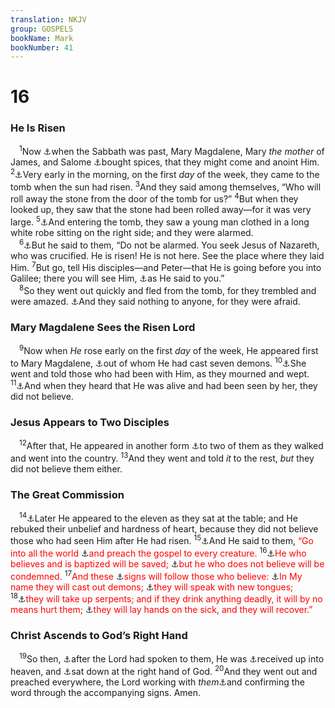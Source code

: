 ```yaml
---
translation: NKJV
group: GOSPELS
bookName: Mark 
bookNumber: 41
---
```


<div class="title"><h1>16</h1><h3>He Is Risen</h3></div>
<span class="verse mac_16_1"> <sup>1</sup>Now <a data-toggle="tooltip" data-placement="bottom" title="Matt. 28:1–8; Luke 24:1–10; John 20:1–8">⚓</a>when the Sabbath was past, Mary Magdalene, Mary <i>the</i> <i>mother</i> of James, and Salome <a data-toggle="tooltip" data-placement="bottom" title="Luke 23:56; John 19:39">⚓</a>bought spices, that they might come and anoint Him. </span>
<span class="verse mac_16_2"><sup>2</sup><a data-toggle="tooltip" data-placement="bottom" title="Luke 24:1; John 20:1">⚓</a>Very early in the morning, on the first <i>day</i> of the week, they came to the tomb when the sun had risen. </span>
<span class="verse mac_16_3"><sup>3</sup>And they said among themselves, “Who will roll away the stone from the door of the tomb for us?” </span>
<span class="verse mac_16_4"><sup>4</sup>But when they looked up, they saw that the stone had been rolled away—for it was very large. </span>
<span class="verse mac_16_5"><sup>5</sup><a data-toggle="tooltip" data-placement="bottom" title="Luke 24:3; John 20:11, 12">⚓</a>And entering the tomb, they saw a young man clothed in a long white robe sitting on the right side; and they were alarmed.<br/></span>
<span class="verse mac_16_6"> <sup>6</sup><a data-toggle="tooltip" data-placement="bottom" title="Ps. 16:10; 49:15; Hos. 6:2; Matt. 28:6; Mark 9:31; Luke 24:6">⚓</a>But he said to them, “Do not be alarmed. You seek Jesus of Nazareth, who was crucified. He is risen! He is not here. See the place where they laid Him. </span>
<span class="verse mac_16_7"><sup>7</sup>But go, tell His disciples—and Peter—that He is going before you into Galilee; there you will see Him, <a data-toggle="tooltip" data-placement="bottom" title="Matt. 26:32; 28:16, 17; Mark 14:28">⚓</a>as He said to you.”<br/></span>
<span class="verse mac_16_8"> <sup>8</sup>So they went out quickly and fled from the tomb, for they trembled and were amazed. <a data-toggle="tooltip" data-placement="bottom" title="Matt. 28:8">⚓</a>And they said nothing to anyone, for they were afraid.<br/></span>
<div class="title"><h3>Mary Magdalene Sees the Risen Lord</h3></div>
<span class="verse mac_16_9"> <sup>9</sup>Now when <i>He</i> rose early on the first <i>day</i> of the week, He appeared first to Mary Magdalene, <a data-toggle="tooltip" data-placement="bottom" title="Luke 8:2">⚓</a>out of whom He had cast seven demons. </span>
<span class="verse mac_16_10"><sup>10</sup><a data-toggle="tooltip" data-placement="bottom" title="Luke 24:10">⚓</a>She went and told those who had been with Him, as they mourned and wept. </span>
<span class="verse mac_16_11"><sup>11</sup><a data-toggle="tooltip" data-placement="bottom" title="Matt. 28:17; Luke 24:11, 41; John 20:25">⚓</a>And when they heard that He was alive and had been seen by her, they did not believe.<br/></span>
<div class="title"><h3>Jesus Appears to Two Disciples</h3></div>
<span class="verse mac_16_12"> <sup>12</sup>After that, He appeared in another form <a data-toggle="tooltip" data-placement="bottom" title="Luke 24:13–35">⚓</a>to two of them as they walked and went into the country. </span>
<span class="verse mac_16_13"><sup>13</sup>And they went and told <i>it</i> to the rest, <i>but</i> they did not believe them either.<br/></span>
<div class="title"><h3>The Great Commission</h3></div>
<span class="verse mac_16_14"> <sup>14</sup><a data-toggle="tooltip" data-placement="bottom" title="Luke 24:36; John 20:19, 26; 1 Cor. 15:5">⚓</a>Later He appeared to the eleven as they sat at the table; and He rebuked their unbelief and hardness of heart, because they did not believe those who had seen Him after He had risen. </span>
<span class="verse mac_16_15"><sup>15</sup><a data-toggle="tooltip" data-placement="bottom" title="Matt. 28:19; (John 15:16; Acts 1:8); Col. 1:6">⚓</a>And He said to them, <font color="red">“Go into all the world </font><a data-toggle="tooltip" data-placement="bottom" title="(Col. 1:23)">⚓</a><font color="red">and preach the gospel to every creature.</font></span>
<span class="verse mac_16_16"><sup>16</sup><a data-toggle="tooltip" data-placement="bottom" title="(John 3:18, 36; Acts 2:38; 16:30, 31; Rom. 10:8–10)">⚓</a><font color="red">He who believes and is baptized will be saved; </font><a data-toggle="tooltip" data-placement="bottom" title="(John 12:48)">⚓</a><font color="red">but he who does not believe will be condemned.</font></span>
<span class="verse mac_16_17"><sup>17</sup><font color="red">And these </font><a data-toggle="tooltip" data-placement="bottom" title="Acts 5:12">⚓</a><font color="red">signs will follow those who believe: </font><a data-toggle="tooltip" data-placement="bottom" title="Mark 9:38; Luke 10:17; Acts 5:16; 8:7; 16:18; 19:12">⚓</a><font color="red">In My name they will cast out demons; </font><a data-toggle="tooltip" data-placement="bottom" title="(Acts 2:4; 1 Cor. 12:10)">⚓</a><font color="red">they will speak with new tongues;</font></span>
<span class="verse mac_16_18"><sup>18</sup><a data-toggle="tooltip" data-placement="bottom" title="(Luke 10:19); Acts 28:3–6">⚓</a><font color="red">they will take up serpents; and if they drink anything deadly, it will by no means hurt them; </font><a data-toggle="tooltip" data-placement="bottom" title="(Acts 5:15); James 5:14">⚓</a><font color="red">they will lay hands on the sick, and they will recover.”</font><br/></span>
<div class="title"><h3>Christ Ascends to God’s Right Hand</h3></div>
<span class="verse mac_16_19"> <sup>19</sup>So then, <a data-toggle="tooltip" data-placement="bottom" title="Acts 1:2, 3">⚓</a>after the Lord had spoken to them, He was <a data-toggle="tooltip" data-placement="bottom" title="Ps. 68:18; Luke 9:51; 24:51; John 6:62; 20:17; Acts 1:2, 9–11; (1 Tim. 3:16; Rev. 4:2)">⚓</a>received up into heaven, and <a data-toggle="tooltip" data-placement="bottom" title="(Ps. 110:1); Luke 22:69; (Acts 7:55); 1 Pet. 3:22">⚓</a>sat down at the right hand of God. </span>
<span class="verse mac_16_20"><sup>20</sup>And they went out and preached everywhere, the Lord working with <i>them</i><a data-toggle="tooltip" data-placement="bottom" title="Acts 5:12; (1 Cor. 2:4, 5; Heb. 2:4)">⚓</a>and confirming the word through the accompanying signs. Amen.<br/></span>
